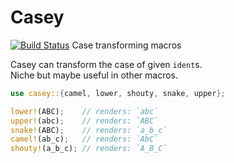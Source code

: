 # Casey
[![Build Status](https://travis-ci.org/holygits/casey.svg?branch=master)](https://travis-ci.org/holygits/casey)
Case transforming macros

Casey can transform the case of given `ident`s.  
Niche but maybe useful in other macros.
```rust
use casey::{camel, lower, shouty, snake, upper};

lower!(ABC);    // renders: `abc`
upper!(abc);    // renders: `ABC`
snake!(ABC);    // renders: `a_b_c`
camel!(ab_c);   // renders: `AbC`
shouty!(a_b_c); // renders: `A_B_C`
```
